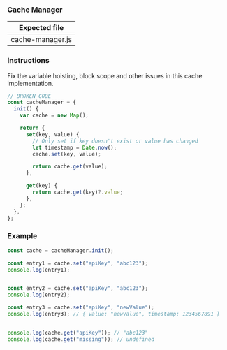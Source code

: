 ### Cache Manager

| Expected file    |
| ---------------- |
| cache-manager.js |

### Instructions

Fix the variable hoisting, block scope and other issues in this cache implementation.

```js
// BROKEN CODE
const cacheManager = {
  init() {
    var cache = new Map();

    return {
      set(key, value) {
        // Only set if key doesn't exist or value has changed
        let timestamp = Date.now();
        cache.set(key, value);

        return cache.get(value);
      },

      get(key) {
        return cache.get(key)?.value;
      },
    };
  },
};
```

### Example

```js
const cache = cacheManager.init();

const entry1 = cache.set("apiKey", "abc123");
console.log(entry1);


const entry2 = cache.set("apiKey", "abc123");
console.log(entry2);

const entry3 = cache.set("apiKey", "newValue");
console.log(entry3); // { value: "newValue", timestamp: 1234567891 }


console.log(cache.get("apiKey")); // "abc123"
console.log(cache.get("missing")); // undefined
```
